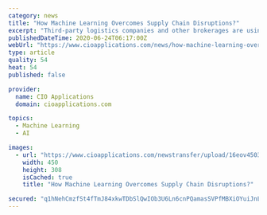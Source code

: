```yaml
---
category: news
title: "How Machine Learning Overcomes Supply Chain Disruptions?"
excerpt: "Third-party logistics companies and other brokerages are using machine learning to enable intelligent routing, leverage robotics to move goods, and introduce touchless documentation Fremont, CA: The need for a transformation in traditional supply chain models has surfaced as COVID 19 pandemic exposed the vulnerabilities and disorganization in many business systems."
publishedDateTime: 2020-06-24T06:17:00Z
webUrl: "https://www.cioapplications.com/news/how-machine-learning-overcomes-supply-chain-disruptions-nid-5964.html"
type: article
quality: 54
heat: 54
published: false

provider:
  name: CIO Applications
  domain: cioapplications.com

topics:
  - Machine Learning
  - AI

images:
  - url: "https://www.cioapplications.com/newstransfer/upload/16eov4503085651441.jpg"
    width: 450
    height: 308
    isCached: true
    title: "How Machine Learning Overcomes Supply Chain Disruptions?"

secured: "q1hNehCmzfSt4fTmJ84xkwTDbSlQwIOb3U6Ln6cnPQamasSVPfMBXiOYuiJnLdFQX8gZFbppJBHz5QPFmTYXaeHpz3c+9vUAnUSvJCVGlyP0RRpjKtpI592sBahBuA5nuRtdLQ4FOJVBvgRPXiK+3lYoCIYvkMFWZVoMNrnORTt5On2YhcUPz3B4TwVqaYnUfn07WcK9Rr12H5tpxUTYMpf390Wi+X6lygKYcEBS1zz8FhhF0vpg9j5yBulK+hSU7OrHFmzKylgGs99bi2ai5pMLNHqASvjcxlGNzfREChNWegXgW+mD2T3tpPHLur70X5aq7AYlKDlaG07dNMsA4Q==;4EotyT334izYU9FS44OZEA=="
---
```


